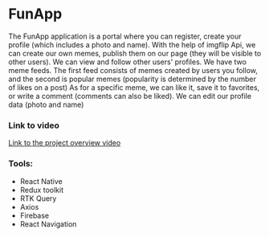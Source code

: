 # FunApp #

The FunApp application is a portal where you can register, create your profile (which includes a photo and name). With the help of imgflip Api, we can create our own memes, publish them on our page (they will be visible to other users).
We can view and follow other users' profiles.
We have two meme feeds. The first feed consists of memes created by users you follow, and the second is popular memes (popularity is determined by the number of likes on a post)
As for a specific meme, we can like it, save it to favorites, or write a comment (comments can also be liked).
We can edit our profile data (photo and name)

### Link to video ###
[Link to the project overview video](https://www.youtube.com/watch?v=1Ngu66Lufgo)

### Tools:
* React Native
* Redux toolkit
* RTK Query
* Axios
* Firebase
* React Navigation